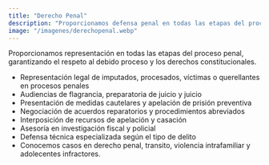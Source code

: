 ```yaml
---
title: "Derecho Penal"
description: "Proporcionamos defensa penal en todas las etapas del proceso penal, garantizando el respeto al debido proceso y los derechos constitucionales."
image: "/imagenes/derechopenal.webp"
---
```


Proporcionamos representación en todas las etapas del proceso penal, garantizando el respeto al debido proceso y los derechos constitucionales.

- Representación legal de imputados, procesados, víctimas o querellantes en procesos penales
- Audiencias de flagrancia, preparatoria de juicio y juicio
- Presentación de medidas cautelares y apelación de prisión preventiva
- Negociación de acuerdos reparatorios y procedimientos abreviados
- Interposición de recursos de apelación y casación
- Asesoría en investigación fiscal y policial
- Defensa técnica especializada según el tipo de delito
- Conocemos casos en derecho penal, transito, violencia intrafamiliar y adolecentes infractores.
